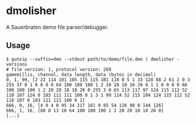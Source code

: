 # dmolisher

A Sauerbraten demo file parser/debugger.

## Usage

    $ gunzip --suffix=dmo --stdout path/to/demo/file.dmo | dmolisher -versions
    # file version: 1, protocol version: 260
    gamemillis, channel, data length, data (bytes in decimal)
    0, 1, 99, [2 22 114 101 105 115 115 101 110 0 5 1 33 128 88 2 61 2 0 3 255 37 0 1 0 0 0 0 64 100 100 100 1 2 20 20 10 10 20 0 1 1 0 0 0 0 66 100 100 100 1 2 20 20 10 10 20 0 255 3 0 65 113 117 97 124 115 112 52 110 107 124 0 103 111 111 100 0 1 3 1 99 114 52 115 104 124 115 112 52 110 107 0 103 111 111 100 0 1]
    666, 0, 16, [4 0 4 0 95 34 217 101 0 85 54 126 90 0 144 126]
    666, 1, 16, [88 0 13 18 64 100 100 100 1 2 20 20 10 10 20 0]
    [...]